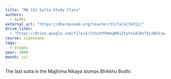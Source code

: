 ```yaml
---
title: "MN 152 Sutta Study Class"
authors:
  - bodhi
external_url: "https://dharmaseed.org/teacher/33/talk/36312/"
drive_links:
  - "https://drive.google.com/file/d/1tkLKYFmHogM81ZtpYsedJ0sTbLV8O1Jw/view?usp=drivesdk"
course: vipassana
tags:
  - stages
year: 2000
month: jul
---
```


The last sutta in the Majjhima Nikaya stumps Bhikkhu Bodhi.
